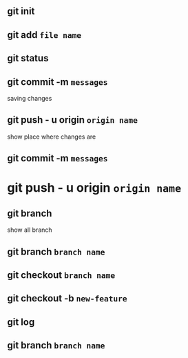 ## git init

## git add `file name`

## git status

## git commit -m `messages`

saving changes

## git push - u origin `origin name`
show place where changes are 

## git commit -m `messages`

# git push - u origin `origin name`


## git branch

show all branch

## git branch `branch name`

## git checkout `branch name`

## git checkout -b `new-feature`

## git log

## git branch `branch name`

